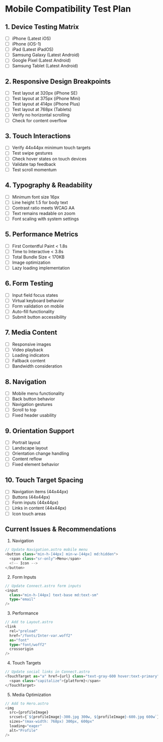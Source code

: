 # Mobile Compatibility Test Plan

## 1. Device Testing Matrix
- [ ] iPhone (Latest iOS)
- [ ] iPhone (iOS-1)
- [ ] iPad (Latest iPadOS)
- [ ] Samsung Galaxy (Latest Android)
- [ ] Google Pixel (Latest Android)
- [ ] Samsung Tablet (Latest Android)

## 2. Responsive Design Breakpoints
- [ ] Test layout at 320px (iPhone SE)
- [ ] Test layout at 375px (iPhone Mini)
- [ ] Test layout at 414px (iPhone Plus)
- [ ] Test layout at 768px (Tablets)
- [ ] Verify no horizontal scrolling
- [ ] Check for content overflow

## 3. Touch Interactions
- [ ] Verify 44x44px minimum touch targets
- [ ] Test swipe gestures
- [ ] Check hover states on touch devices
- [ ] Validate tap feedback
- [ ] Test scroll momentum

## 4. Typography & Readability
- [ ] Minimum font size 16px
- [ ] Line height 1.5 for body text
- [ ] Contrast ratio meets WCAG AA
- [ ] Text remains readable on zoom
- [ ] Font scaling with system settings

## 5. Performance Metrics
- [ ] First Contentful Paint < 1.8s
- [ ] Time to Interactive < 3.8s
- [ ] Total Bundle Size < 170KB
- [ ] Image optimization
- [ ] Lazy loading implementation

## 6. Form Testing
- [ ] Input field focus states
- [ ] Virtual keyboard behavior
- [ ] Form validation on mobile
- [ ] Auto-fill functionality
- [ ] Submit button accessibility

## 7. Media Content
- [ ] Responsive images
- [ ] Video playback
- [ ] Loading indicators
- [ ] Fallback content
- [ ] Bandwidth consideration

## 8. Navigation
- [ ] Mobile menu functionality
- [ ] Back button behavior
- [ ] Navigation gestures
- [ ] Scroll to top
- [ ] Fixed header usability

## 9. Orientation Support
- [ ] Portrait layout
- [ ] Landscape layout
- [ ] Orientation change handling
- [ ] Content reflow
- [ ] Fixed element behavior

## 10. Touch Target Spacing
- [ ] Navigation items (44x44px)
- [ ] Buttons (44x44px)
- [ ] Form inputs (44x44px)
- [ ] Links in content (44x44px)
- [ ] Icon touch areas

## Current Issues & Recommendations

1. Navigation
```typescript
// Update Navigation.astro mobile menu
<button class="min-h-[44px] min-w-[44px] md:hidden">
  <span class="sr-only">Menu</span>
  <!-- Icon -->
</button>
```

2. Form Inputs
```typescript
// Update Connect.astro form inputs
<input 
  class="min-h-[44px] text-base md:text-sm"
  type="email"
/>
```

3. Performance
```typescript
// Add to Layout.astro
<link 
  rel="preload" 
  href="/fonts/Inter-var.woff2" 
  as="font" 
  type="font/woff2" 
  crossorigin 
/>
```

4. Touch Targets
```typescript
// Update social links in Connect.astro
<TouchTarget as="a" href={url} class="text-gray-600 hover:text-primary">
  <span class="capitalize">{platform}</span>
</TouchTarget>
```

5. Media Optimization
```typescript
// Add to Hero.astro
<img
  src={profileImage}
  srcset={`${profileImage}-300.jpg 300w, ${profileImage}-600.jpg 600w`}
  sizes="(max-width: 768px) 300px, 600px"
  loading="eager"
  alt="Profile"
/>
```